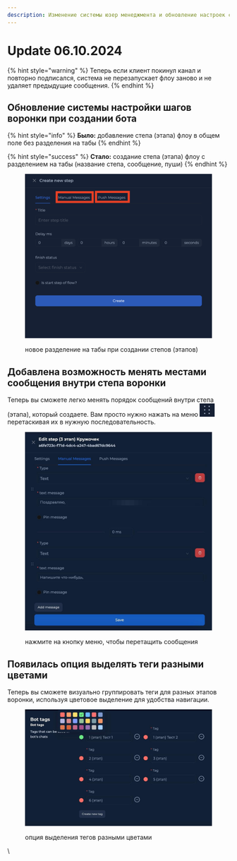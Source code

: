 ```yaml
---
description: Изменение системы юзер менеджмента и обновление настроек создания бота
---
```


# Update 06.10.2024

{% hint style="warning" %}
Теперь если клиент покинул канал и повторно подписался, система не перезапускает флоу заново и не удаляет предыдущие сообщения.
{% endhint %}

## **Обновление системы настройки шагов воронки при создании бота**

{% hint style="info" %}
**Было:** добавление степа (этапа) флоу в общем поле без разделения на табы
{% endhint %}

{% hint style="success" %}
**Стало:** создание степа (этапа) флоу с разделением на табы (название степа, cообщение, пуши)
{% endhint %}

<figure><img src="../../.gitbook/assets/Screenshot 2024-10-07 at 18.59.11 (1).png" alt=""><figcaption><p>новое разделение на табы при создании степов (этапов) </p></figcaption></figure>



## Добавлена возможность менять местами сообщения внутри степа воронки



Теперь вы сможете легко менять порядок сообщений внутри степа (этапа), который создаете. Вам просто нужно нажать на меню <img src="../../.gitbook/assets/Screenshot 2024-10-07 at 19.13.16.png" alt="" data-size="line"> перетаскивая их в нужную последовательность.



<figure><img src="../../.gitbook/assets/image (281).png" alt=""><figcaption><p>нажмите на кнопку меню, чтобы перетащить сообщения </p></figcaption></figure>



## Появилась опция выделять теги разными цветами



Теперь вы сможете визуально группировать теги для разных этапов воронки, используя цветовое выделение для удобства навигации.



<figure><img src="../../.gitbook/assets/image (279).png" alt=""><figcaption><p>опция выделения тегов разными цветами </p></figcaption></figure>

\
